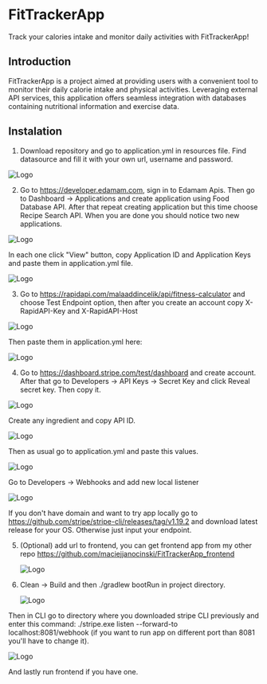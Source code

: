 # FitTrackerApp

Track your calories intake and monitor daily activities with FitTrackerApp!

## Introduction

FitTrackerApp is a project aimed at providing users with a convenient tool to monitor their daily calorie intake and physical activities.
Leveraging external API services, this application offers seamless integration with databases containing nutritional information and exercise data.

## Instalation

1. Download repository and go to application.yml in resources file. Find datasource and fill it with your own url, username and password.

![Logo](https://i.imgur.com/agi113F.jpg)


2. Go to https://developer.edamam.com, sign in to Edamam Apis. Then go to Dashboard -> Applications and create application using Food Database API.
After that repeat creating application but this time choose Recipe Search API. When you are done you should notice two new applications.

![Logo](https://i.imgur.com/iWyboBY.jpg)

In each one click "View" button, copy Application ID and Application Keys and paste them in application.yml file.

![Logo](https://i.imgur.com/PiQw9AE.jpg)


3.  Go to https://rapidapi.com/malaaddincelik/api/fitness-calculator and choose Test Endpoint option, then after you create an account
   copy X-RapidAPI-Key and X-RapidAPI-Host

![Logo](https://i.imgur.com/g3vokF1.jpg)

Then paste them in application.yml here:                       


![Logo](https://i.imgur.com/DEpkWWC.jpg)


4. Go to https://dashboard.stripe.com/test/dashboard and create account. After that go to Developers -> API Keys -> Secret Key
    and click Reveal secret key. Then copy it.

   
![Logo](https://i.imgur.com/2d2djJ1.jpg)

Create any ingredient and copy API ID. 

![Logo](https://i.imgur.com/UWaTgJ6.png)

Then as usual go to application.yml and paste this values. 

![Logo](https://i.imgur.com/jE7lj3N.jpg)

Go to Developers -> Webhooks and add new local listener

![Logo](https://i.imgur.com/BdMVWJW.jpg)

If you don't have domain and want to try app locally go to https://github.com/stripe/stripe-cli/releases/tag/v1.19.2 and download latest release for your OS.
Otherwise just input your endpoint.


5. (Optional) add url to frontend, you can get frontend app from my other repo https://github.com/maciejjanocinski/FitTrackerApp_frontend


   ![Logo](https://i.imgur.com/3x4C21R.jpg)

6. Clean -> Build and then ./gradlew bootRun in project directory.
   
    ![Logo](https://i.imgur.com/Mt1xcOW.png)

   
Then in CLI go to directory where you downloaded stripe CLI previously and enter this command: ./stripe.exe listen --forward-to localhost:8081/webhook
(if you want to run app on different port than 8081  you'll have to change it).


   ![Logo](https://i.imgur.com/EteJzuX.jpg)

And lastly run frontend if you have one.





